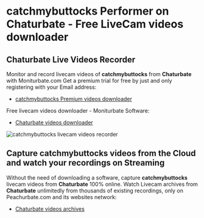 # catchmybuttocks Performer on Chaturbate - Free LiveCam videos downloader

## Chaturbate Live Videos Recorder

Monitor and record livecam videos of **catchmybuttocks** from **Chaturbate** with Moniturbate.com
Get a premium trial for free by just and only registering with your Email address:
* [catchmybuttocks Premium videos downloader](https://moniturbate.com/request-demo-licence-key.html)

Free livecam videos downloader - Moniturbate Software:
* [Chaturbate videos downloader](https://moniturbate.com/moniturbate-download-software.html)

![catchmybuttocks livecam videos recorder](https://peachurnet.com/templates/moniturbate-software.png)


## Capture catchmybuttocks videos from the Cloud and watch your recordings on Streaming

Without the need of downloading a software, capture **catchmybuttocks** livecam videos from **Chaturbate** 100% online.
Watch Livecam archives from **Chaturbate** unlimitedly from thousands of existing recordings, only on Peachurbate.com and its websites network:
* [Chaturbate videos archives](https://peachurnet.com/)